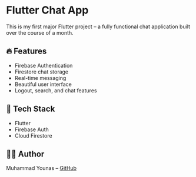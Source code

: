 # Flutter Chat App

This is my first major Flutter project – a fully functional chat application built over the course of a month.

## 🔥 Features
- Firebase Authentication
- Firestore chat storage
- Real-time messaging
- Beautiful user interface
- Logout, search, and chat features

## 🚀 Tech Stack
- Flutter
- Firebase Auth
- Cloud Firestore

## 👨‍💻 Author
Muhammad Younas – [GitHub](https://github.com/DevStudent101-yk)
